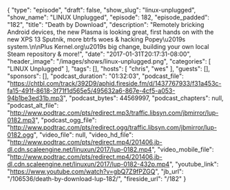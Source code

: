 {
  "type": "episode",
  "draft": false,
  "show_slug": "linux-unplugged",
  "show_name": "LINUX Unplugged",
  "episode": 182,
  "episode_padded": "182",
  "title": "Death by Download",
  "description": "Remotely bricking Android devices, the new Plasma is looking great, first hands on with the new XPS 13 Sputnik, more btrfs woes & hacking Popey\u2019s system.\n\nPlus Kernel.org\u2019s big change, building your own local Steam repository & more!",
  "date": "2017-01-31T20:17:31-08:00",
  "header_image": "/images/shows/linux-unplugged.png",
  "categories": [
    "LINUX Unplugged"
  ],
  "tags": [],
  "hosts": [
    "chris",
    "wes"
  ],
  "guests": [],
  "sponsors": [],
  "podcast_duration": "01:32:03",
  "podcast_file": "https://chtbl.com/track/392D9/aphid.fireside.fm/d/1437767933/f31a453c-fa15-491f-8618-3f71f1d565e5/495632a6-867e-4cf5-a053-94b1be3ed31b.mp3",
  "podcast_bytes": 44569997,
  "podcast_chapters": null,
  "podcast_alt_file": "http://www.podtrac.com/pts/redirect.mp3/traffic.libsyn.com/jbmirror/lup-0182.mp3",
  "podcast_ogg_file": "http://www.podtrac.com/pts/redirect.ogg/traffic.libsyn.com/jbmirror/lup-0182.ogg",
  "video_file": null,
  "video_hd_file": "http://www.podtrac.com/pts/redirect.mp4/201406.jb-dl.cdn.scaleengine.net/linuxun/2017/lup-0182.mp4",
  "video_mobile_file": "http://www.podtrac.com/pts/redirect.mp4/201406.jb-dl.cdn.scaleengine.net/linuxun/2017/lup-0182-432p.mp4",
  "youtube_link": "https://www.youtube.com/watch?v=gbQ7Z9fPZGQ",
  "jb_url": "/106536/death-by-download-lup-182/",
  "fireside_url": "/182"
}

